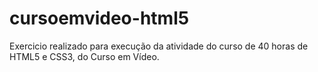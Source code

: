 # cursoemvideo-html5
 Exercicio realizado para execução da atividade do curso de 40 horas de HTML5 e CSS3, do Curso em Vídeo.
